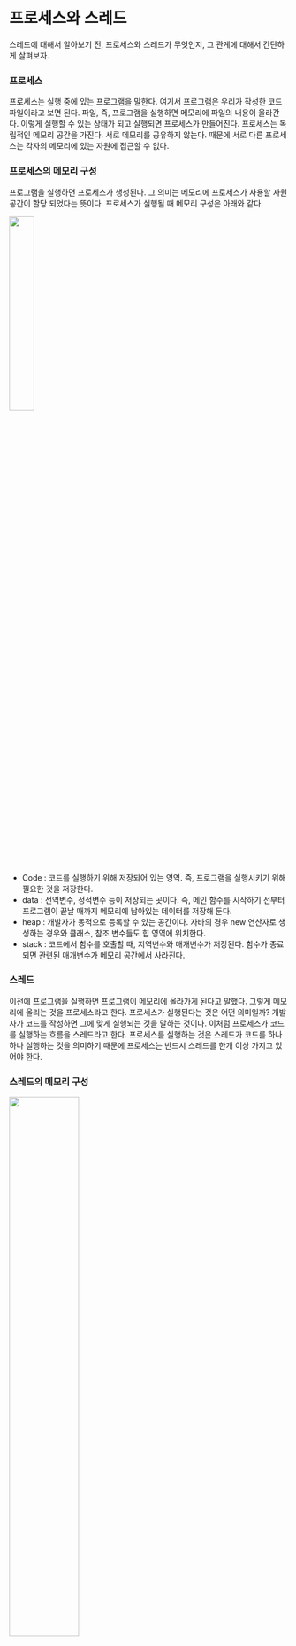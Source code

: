 # 프로세스와 스레드

스레드에 대해서 알아보기 전, 프로세스와 스레드가 무엇인지, 그 관계에 대해서 간단하게 살펴보자.

### 프로세스

프로세스는 실행 중에 있는 프로그램을 말한다. 여기서 프로그램은 우리가 작성한 코드 파일이라고 보면 된다. 
파일, 즉, 프로그램을 실행하면 메모리에 파일의 내용이 올라간다. 
이렇게 실행할 수 있는 상태가 되고 실행되면 프로세스가 만들어진다. 
프로세스는 독립적인 메모리 공간을 가진다. 서로 메모리를 공유하지 않는다. 
때문에 서로 다른 프로세스는 각자의 메모리에 있는 자원에 접근할 수 없다.

### 프로세스의 메모리 구성

프로그램을 실행하면 프로세스가 생성된다. 
그 의미는 메모리에 프로세스가 사용할 자원 공간이 할당 되었다는 뜻이다. 프로세스가 실행될 때 메모리 구성은 아래와 같다.

<img src = "image/process_memory.png" width = "30%">

- Code : 코드를 실행하기 위해 저장되어 있는 영역. 즉, 프로그램을 실행시키기 위해 필요한 것을 저장한다.
- data : 전역변수, 정적변수 등이 저장되는 곳이다. 즉, 메인 함수를 시작하기 전부터 프로그램이 끝날 때까지 메모리에 남아있는 데이터를 저장해 둔다.
- heap : 개발자가 동적으로 등록할 수 있는 공간이다. 자바의 경우 new 연산자로 생성하는 경우와 클래스, 참조 변수들도 힙 영역에 위치한다.
- stack : 코드에서 함수를 호출할 때, 지역변수와 매개변수가 저장된다. 함수가 종료되면 관련된 매개변수가 메모리 공간에서 사라진다.

### 스레드

이전에 프로그램을 실행하면 프로그램이 메모리에 올라가게 된다고 말했다. 
그렇게 메모리에 올리는 것을 프로세스라고 한다. 프로세스가 실행된다는 것은 어떤 의미일까? 
개발자가 코드를 작성하면 그에 맞게 실행되는 것을 말하는 것이다. 이처럼 프로세스가 코드를 실행하는 흐름을 스레드라고 한다. 
프로세스를 실행하는 것은 스레드가 코드를 하나하나 실행하는 것을 의미하기 때문에 프로세스는 반드시 스레드를 한개 이상 가지고 있어야 한다.

### 스레드의 메모리 구성

<img src = "image/thread_memory.png" width = "50%">

스레드가 하나 생성될 때, stack 영역에 생성된 스레드를 위한 공간이 주어진다. 
위 예시는 하나의 프로세스에 3개의 스레드가 할당 되었을 때 메모리 구성이다.

# 스레드를 구현하는 방법

Thread를 생성하는 방법은 크게 2가지가 있다.

- Thread 클래스 상속하기
- Runnable 인터페이스 구현하기

## Thread 클래스 상속하기

자바에서 제공하는 Thread 클래스를 상속해서 스레드를 만들 수 있다.
```java
public class HelloThread extends Thread {
    @Override
    public void run() {
        System.out.println("["+Thread.currentThread().getName()+"] run");
    }
}
```

위와 같이 run 함수를 오버라이딩 해서 스레드를 실행할 경우 어떻게 동작할지 구현할 수 있다.
## Runnable 인터페이스 구현하기

자바에서 제공하는 Runnable 인터페이스를 구현해서 스레드를 만들 수 있다.

```java
public class HelloRunnable implements Runnable {
    @Override
    public void run() {
        System.out.println("["+Thread.currentThread().getName()+"] run");
    }
}
```

Runnable 인터페이스는 스레드를 실행할 때, 어떻게 동작할지 정의한다. 동작은 run 함수에 정의하면 된다.

# 스레드 실행하기

이렇게 정의만 하면 스레드를 실행시킬 수 없다. 
즉 스레드를 실행할 때 메모리에 자동으로 할당되는 stack 공간이 생기지 않는다. 
스레드를 실행하는 방법은 아래와 같이 start 함수를 사용하면 된다.

### Thread 클래스를 상속한 경우 스레드 실행하기

```java
public class Main {

    public static void main(String[] args) {
        HelloThread helloThread = new HelloThread();
        helloThread.start();
    }

}
```

HelloThread를 생성한 뒤, HelloThread 객체의 start 함수를 실행하면 스레드가 실행된다.

### Runnable 인터페이스를 구현한 경우 스레드 실행하기

```java
public class Main {

    public static void main(String[] args) {
        HelloRunnable runnable = new HelloRunnable();
        HelloTrhead thread = new HelloThread(runnable);
        helloThread.start();
    }

}
```

위 처럼 HelloRunnable을 생성하고 그 값을 HelloThread를 생성할 때 주입해주는 방식으로 스레드를 생성할 수 있다. 
생성한 스레드의 start 함수를 호출하면 스레드가 실행된다.

### 둘 중 어떤 방법이 좋을까?

각 장단점을 표로 비교해보자.

|  | 장점                                                                      | 단점                                                                                |
| --- |-------------------------------------------------------------------------|-----------------------------------------------------------------------------------|
| Thread 상속 | * 구현이 간단하다. 단순히 Thread만 상속하면 된다. * Thread를 상속하면 Thread의 모든 값을 제어할 수 있다. | * 자바는 하나만 단일 상속만 가능해서 Thread를 상속하면 다른 것은 상속할 수 없다. * 인터페이스를 사용하는 것에 비해 유연성이 부족하다. |
| Runnable 구현 | * Runnable을 구현해도 다른 클래스를 상속할 수 있고 다중 구현이 가능하다.* 스레드의 동작만 집중해서 구현할 수 있다. 스레드의 동작만 분리해서 구현하여 가독성을 높인다.* 동작을 여러 스레드가 같이 공유할 수 있다. | * 코드가 복잡해진다. |

위 표를 읽어보면 Thread 상속 보다 Runnable을 구현해서 생성자 주입을 해주는 것이 더 좋은 방법인 것을 알 수 있다. 
Thread 상속을 하면 Thread의 여러 함수를 오버라이딩해서 Thread의 세밀한 부분을 제어할 수 있다는 장점이 있다. 
그러나 상속 제한의 문제와 스레드가 동일한 동작을 하더라도, 스레드 클래스를 각각 만들어야 한다는 큰 단점이 있다. 
때문에 코드가 한줄 더 늘더라도 Runnable을 사용하자.

# 스레드의 실행

## 스레드 실행과정

아래 코드를 실행시켜 보자. 그럼 어떤 일이 발생할까?

```java
public class HelloThread extends Thread {
    @Override
    public void run() {
        System.out.println("["+Thread.currentThread().getName()+"] run");
    }
}

public class Main {

    public static void main(String[] args) {
        System.out.println("스레드 시작 : "+Thread.currentThread().getName());
        HelloThread helloThread = new HelloThread();
        helloThread.start();
        System.out.println("스레드 종료 : "+Thread.currentThread().getName());
    }

}
```

main 함수를 실행하면 실행 흐름은 아래와 같다.

1. Main 스레드가 실행하면서 코드를 차례차례 실행한다.
2. Main 스레드는 “스레드 시작”과 Main 스레드 이름을 출력한다.
3. Main 스레드가 HelloThread 객체를 생성한다.
4. Main 스레드가 HelloThread를 생성하고 실행한다.
    1. Main 스레드는 다시 “스레드 종료”와 Main 스레드 이름을 출력한다.
    2. HelloThread 스레드는 “[스레드 이름] run”을 호출하여 출력한다.

**4-a 와 4-b는 동시에 일어나는 일이다.**

그림을 보면 이해가 더욱 쉬울 것이다.

<img src = "image/thread_create_background.png" width = "80%">


Main 스레드는 HelloThread를 생성하고 실행한 다음에 HelloThread의 run을 호출하는 것에 관여하지 않는다. 
그저 HelloThread를 실행한 뒤, 본인의 역할(4번)을 하는 것이다. 
HelloThread가 실행되면 HelloThread의 run을 호출하는 것은 HelloThread가 관여한다.

## Thread 클래스의 run()과 start()의 차이

위에서 보다시피, Thread 클래스는 start 함수말고 run이라는 함수도 있다. 
Thread 클래스의 run 함수과 start 함수의 차이는 무엇일까? 둘은 단순히 실행하는 것일까? 
둘은 매우 차이가 크다. 이를 인지하고 코드를 작성하자.

### start 함수를 사용한 경우

start() 함수는 생성한 스레드 객체를 실제로 실행하는 것이다. 
즉, 스레드를 하나 만들어서 실행하는 것이다. 위에서 언급했던 스레드 실행 과정을 따른다.

### run 함수를 사용한 경우

그러나, run 함수는 스레드를 실행시키는 것이 아니다. 단순히 Thread에서 정의한 run함수를 실행할 뿐이다. 
코드를 보자.

```java
public class HelloThread extends Thread {
    @Override
    public void run() {
        System.out.println("["+Thread.currentThread().getName()+"] run");
    }
}

public class Main {

    public static void main(String[] args) {
        System.out.println("스레드 시작 : "+Thread.currentThread().getName());
        HelloThread helloThread = new HelloThread();
        helloThread.run(); // start()가 아닌, run() 호출
        System.out.println("스레드 종료 : "+Thread.currentThread().getName());
    }

}
```

위 코드는 start 함수를 사용했을 때와 같은 동작을 할까? 동작 순서는 아래와 같다.

1. Main 스레드가 실행하면서 코드를 차례차례 실행한다.
2. Main 스레드는 “스레드 시작”과 Main 스레드 이름을 출력한다.
3. Main 스레드는 HelloThread를 생성한다.
4. Main 스레드는 HelloThread의 run을 호출한다.
5. Main 스레드는 다시 “스레드 종료”와 Main 스레드 이름을 출력한다.

그림으로 보면 아래와 같다.

<img src = "image/thread_run_background.png" width = "80%">

run 함수는 HelloThread에서 어떤 역할을 할지 정의한 것이다. 
때문에 run을 호출하면 단순히 HelloThread 객체의 run함수를 Main 스레드가 호출했을 뿐이다. 
HelloThread는 객체로서 존재하지만 Thread로 실행되지는 않는다. 
즉, 위의 프로세스는 스레드가 1개인 단일 스레드 환경이다.

이처럼 run()함수는 Thread를 실행하는 것이 아닌, 
Thread의 행동을 정의하는 함수이고 이를 호출하면 객체의 함수를 호출하는 것과 같다는 것을 인지해야 한다.

# 스레드 종류

스레드의 종류는 크게 2가지로 나눠진다.

- 사용자 스레드
- 데몬 스레드

## 사용자 스레드

기본적으로 자바 애플리케이션에서 생성하는 스레드를 말한다. 특별히 어떤 설정을 하지 않으면 모두 사용자 스레드다. 
사용자 스레드는 애플리케이션이 종료되기 전까지 계속 실행된다. 
즉, 사용자 스레드가 모두 실행되고 종료 되어야 애플리케이션을 종료한다.

## 데몬 스레드

데몬 스레드는 백그라운드에서 실행되는 스레드를 말한다. 데몬 스레드는 부가적인 작업을 처리하는데 사용된다. 
사용자 스레드와 달리, 애플리케이션이 종료될 때, 데몬스레드의 생존 여부를 고려하지 않는다. 
즉, 데몬 스레드가 아직 종료되지 않았다고 해서 애플리케이션이 종료가 안되는 것은 아니다.

### 데몬 스레드로 설정하는 법

아래와 같이 setDaemon() 함수를 사용하면

```java
public class Main {

    public static void main(String[] args) {
        HelloRunnable runnable = new HelloRunnable();
        HelloThread thread = new Thread(runnable);
        thread.setDaemon(true); // 데몬 스레드 설정
        thread.start();
    }
}
```

## 사용자 스레드와 데몬 스레드의 비교

|  | 사용자 스레드 | 데몬 스레드                                            |
| --- | --- |---------------------------------------------------|
| 설명 | 자바 애플리케이션에서 생성하는 스레드 | 백그라운드에서 실행되는 스레드                                  |
| 특징 | * 사용자 스레드가 모두 종료되어야 애플리케이션이 종료된다.* 메인 작업 수행 | * 데몬 스레드는 애플리케이션의 생명주기에 영향을 미치지 않는다. * 보조적인 작업 수행 |
| 예시 | * 애플리케이션의 주요 작업* 데이터베이스와 상호작용하는 작업 | * GC * 로그 처리 스레드                                  |

# 스레드 상태

스레드는 실행 흐름에서 어떤 작업을 수행 중인지, 
그 작업을 위해 어떤 자원을 기다리는 지에 따라서 상태가 나누어진다. 
주요 기준은 아래와 같다.

- 실행 가능 여부: 스레드가 CPU를 사용할 준비가 되었는지 여부이다. 이 기준에 따라 스레드는 실행 가능한 상태(실제 CPU에서 실행 중이거나 실행을 기다리는 상태)와 실행 불가능한 상태(대기 중 또는 블로킹된 상태)로 구분된다.
- 자원 대기 여부: 스레드가 어떤 자원을 기다리고 있는지 여부이다. 자바에서는 특정 자원을 기다리면 스레드가 대기 상태에 빠진다. I/O 작업을 기다리거나 다른 스레드가 가지고 있는 락을 기다릴 때가 예이다.
- 종료 여부: 스레드가 종료되었는지 여부이다. 스레드가 모든 작업을 마치면 종료 상태로 변경된다. 종료가 되면 더 이상 실행되지 않고 자원이 회수된다.

위의 기준으로 스레드 상태는 크게 6가지로 나누어진다.

<img src = "image/thread_status_background.png" width = "80%">


- **NEW (생성)**: 스레드가 생성되었지만 아직 실행 준비가 되지 않은 상태이다. 즉, new 연산자를 통해 Thread를 생성했지만 아직 실행(start)하지 않은 상태를 말한다.
- **RUNNABLE (실행 가능)**: CPU에서 실행되거나 실행 대기 중인 상태. 실행 가능한 상태이며, 자원을 기다리지 않는 상태를 말한다.

  > RUNNABLE 상태
  운영 체제 스케줄러의 실행 대기열에 존재하는 경우, CPU에서 실제 실행되고 있는 경우 모두 RUNNABLE 상태이다. 자바에서 이 둘을 구별하지 않는다.

- **BLOCKED (차단)**: 스레드가 동기화 락을 기다리는 상태이다. 자원에 접근할 수 있을 대까지 대기한다.
- **WAITING (대기)**: 스레드가 무기한으로 다른 스레드의 작업을 기다리는 상태이다.
- **TIMED_WAITING (시간 제한 대기)**: 스레드가 일정 시간 동안 다른 스레드의 작업을 기다리는 상태이다.
- **TERMINATED (종료)**: 스레드가 실행을 모두 마치고 종료된 상태이다. 종료되면 자원이 회수된다.

# 출처 및 참고

https://sdhg12.tistory.com/m/18

https://thsd-stjd.tistory.com/149

[https://www.inflearn.com/course/김영한의-실전-자바-고급-1/dashboard](https://www.inflearn.com/course/%EA%B9%80%EC%98%81%ED%95%9C%EC%9D%98-%EC%8B%A4%EC%A0%84-%EC%9E%90%EB%B0%94-%EA%B3%A0%EA%B8%89-1/dashboard)
